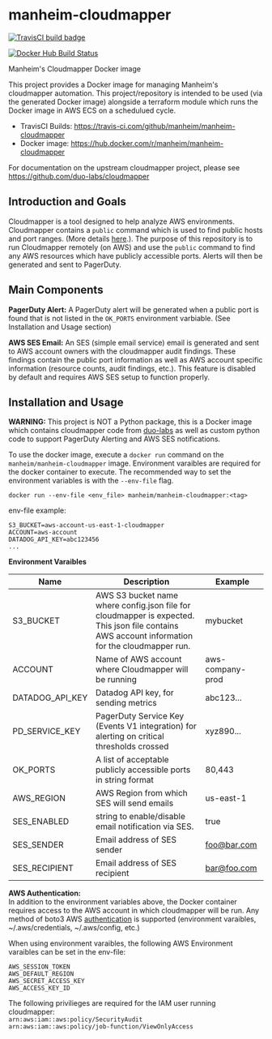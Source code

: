 manheim-cloudmapper
=================

[![TravisCI build badge](https://api.travis-ci.com/manheim/manheim-cloudmapper.svg?branch=master)](https://travis-ci.com/github/manheim/manheim-cloudmapper)

[![Docker Hub Build Status](https://img.shields.io/docker/cloud/build/manheim/manheim-cloudmapper.svg)](https://hub.docker.com/r/manheim/manheim-cloudmapper)

Manheim's Cloudmapper Docker image

This project provides a Docker image for managing Manheim's cloudmapper automation. This project/repository is intended to be used (via the generated Docker image) alongside a terraform module which runs the Docker image in AWS ECS on a schedulued cycle.

* TravisCI Builds: <https://travis-ci.com/github/manheim/manheim-cloudmapper>
* Docker image: <https://hub.docker.com/r/manheim/manheim-cloudmapper>

For documentation on the upstream cloudmapper project, please see <https://github.com/duo-labs/cloudmapper>

Introduction and Goals
----------------------

Cloudmapper is a tool designed to help analyze AWS environments. Cloudmapper contains a `public` command which is used to find public hosts and port ranges. (More details [here](https://summitroute.com/blog/2018/06/13/cloudmapper_public/).). The purpose of this repository is to run Cloudmapper remotely (on AWS) and use the `public` command to find any AWS resources which have publicly accessible ports. Alerts will then be generated and sent to PagerDuty.

Main Components
---------------

**PagerDuty Alert:** A PagerDuty alert will be generated when a public port is found that is not listed in the `OK_PORTS` environment varbiable. (See Installation and Usage section)

**AWS SES Email:** An SES (simple email service) email is generated and sent to AWS account owners with the cloudmapper audit findings. These findings contain the public port information as well as AWS account specific information (resource counts,  audit findings, etc.). This feature is disabled by default and requires AWS SES setup to function properly. 


Installation and Usage
----------------------

**WARNING:** This project is NOT a Python package, this is a Docker image which contains cloudmapper code from [duo-labs](https://github.com/duo-labs/cloudmapper) as well as custom python code to support PagerDuty Alerting and AWS SES notifications.

To use the docker image, execute a `docker run` command  on the `manheim/manheim-cloudmapper` image. Environment varaibles are required for the docker container to execute. The recommended way to set the environment variables is with the `--env-file` flag.
```
docker run --env-file <env_file> manheim/manheim-cloudmapper:<tag>
```

env-file example:
```
S3_BUCKET=aws-account-us-east-1-cloudmapper
ACCOUNT=aws-account
DATADOG_API_KEY=abc123456
...
```

**Environment Varaibles**

| Name            | Description                                                                                                                                     | Example          |
|-----------------|-------------------------------------------------------------------------------------------------------------------------------------------------|------------------|
| S3_BUCKET       | AWS S3 bucket name where config.json file for cloudmapper is expected. This json file contains AWS account information for the cloudmapper run. | mybucket         |
| ACCOUNT         | Name of AWS account where Cloudmapper will be running                                                                                           | aws-company-prod |
| DATADOG_API_KEY | Datadog API key, for sending metrics                                                                                                            | abc123...        |
| PD_SERVICE_KEY  | PagerDuty Service Key (Events V1 integration) for alerting on critical thresholds crossed                                                       | xyz890...        |
| OK_PORTS        | A list of acceptable publicly accessible ports in string format                                                                                  | 80,443           |
| AWS_REGION      | AWS Region from which SES will send emails                                                                                                      | us-east-1        |
| SES_ENABLED     | string to enable/disable email notification via SES.                                                                                            | true             |
| SES_SENDER      | Email address of SES sender                                                                                                                     | foo@bar.com      |
| SES_RECIPIENT   | Email address of SES recipient                                                                                                                  | bar@foo.com      |

**AWS Authentication:**  
In addition to the environment variables above, the Docker container requires access to the AWS account in which cloudmapper will be run. Any method of boto3 AWS [authentication](https://boto3.amazonaws.com/v1/documentation/api/latest/guide/configuration.html#credentials) is supported (environment varaibles, ~/.aws/credentials, ~/.aws/config, etc.)

When using environment varaibles, the following AWS Environment varaibles can be set in the env-file:
```
AWS_SESSION_TOKEN
AWS_DEFAULT_REGION
AWS_SECRET_ACCESS_KEY
AWS_ACCESS_KEY_ID
```

The following privilieges are required for the IAM user running cloudmapper:  
`arn:aws:iam::aws:policy/SecurityAudit`  
`arn:aws:iam::aws:policy/job-function/ViewOnlyAccess`
